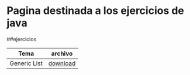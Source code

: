 # Pagina destinada  a los ejercicios de java

##ejercicios

| Tema | archivo |
| ----- | ------ |
| Generic List | [download](https://braslyn.github.io/Ejercicios/Java/ListaTemplate.zip) |